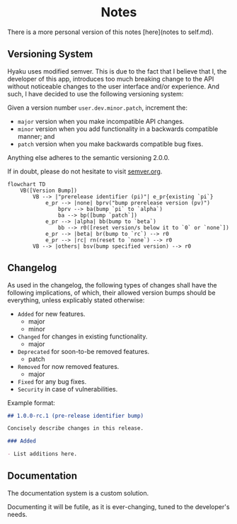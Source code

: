 <h1 align="center" style="font-weight: bold">
    Notes
</h1>

There is a more personal version of this notes [here](notes to self.md).

## Versioning System

Hyaku uses modified semver. This is due to the fact that I believe that I, the developer of this app, introduces too much breaking change to the API without noticeable changes to the user interface and/or experience. And such, I have decided to use the following versioning system:

Given a version number `user.dev.minor.patch`, increment the:

- `major` version when you make incompatible API changes.
- `minor` version when you add functionality in a backwards compatible manner; and
- `patch` version when you make backwards compatible bug fixes.

Anything else adheres to the semantic versioning 2.0.0.

If in doubt, please do not hesitate to visit [semver.org](https://semver.org/).

```mermaid
flowchart TD
    VB([Version Bump])
        VB --> |"prerelease identifier (pi)"| e_pr{existing `pi`}
            e_pr --> |none| bprv("bump prerelease version (pv)")
                bprv --> ba(bump `pi` to `alpha`)
                ba --> bp([bump `patch`])
            e_pr --> |alpha| bb(bump to `beta`)
                bb --> r0([reset version/s below it to `0` or `none`])
            e_pr --> |beta| br(bump to `rc`) --> r0
            e_pr --> |rc| rn(reset to `none`) --> r0
        VB --> |others| bsv(bump specified version) --> r0
```

## Changelog

As used in the changelog, the following types of changes shall have the following implications, of which, their allowed version bumps should be everything, unless explicably stated otherwise:

- `Added` for new features.
    - major
    - minor
- `Changed` for changes in existing functionality.
    - major
- `Deprecated` for soon-to-be removed features.
    - patch
- `Removed` for now removed features.
    - major
- `Fixed` for any bug fixes.
- `Security` in case of vulnerabilities.

Example format:

```md
## 1.0.0-rc.1 (pre-release identifier bump)

Concisely describe changes in this release.

### Added

- List additions here.
```

## Documentation

The documentation system is a custom solution.

Documenting it will be futile, as it is ever-changing, tuned to the developer's needs.
